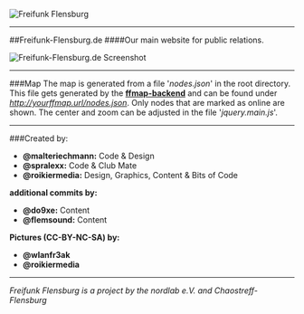 ![Freifunk Flensburg](https://raw.githubusercontent.com/freifunk-flensburg/website/master/assets/images/freifunk-flensburg.png)

---
##Freifunk-Flensburg.de
####Our main website for public relations.


![Freifunk-Flensburg.de Screenshot](http://stuff.roikiermedia.de/fffl-web.jpg)

---
###Map
The map is generated from a file '*nodes.json*' in the root directory. This file gets generated by the [**ffmap-backend**](https://github.com/ffnord/ffmap-backend) and can be found under *http://yourffmap.url/nodes.json*. Only nodes that are marked as online are shown. The center and zoom can be adjusted in the file '*jquery.main.js*'.

---

###Created by:

- **@malteriechmann:** Code & Design
- **@spralexx:** Code & Club Mate
- **@roikiermedia:** Design, Graphics, Content & Bits of Code

**additional commits by:**

- **@do9xe:** Content
- **@flemsound:** Content

**Pictures (CC-BY-NC-SA) by:**

- **@wlanfr3ak**
- **@roikiermedia**

---
*Freifunk Flensburg is a project by the nordlab e.V. and Chaostreff-Flensburg*
